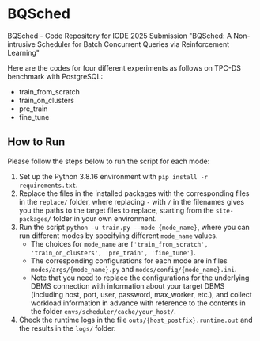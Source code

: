 # BQSched
BQSched - Code Repository for ICDE 2025 Submission "BQSched: A Non-intrusive Scheduler for Batch Concurrent Queries via Reinforcement Learning"

Here are the codes for four different experiments as follows on TPC-DS benchmark with PostgreSQL:

- train_from_scratch
- train_on_clusters
- pre_train
- fine_tune

## How to Run

Please follow the steps below to run the script for each mode:

1. Set up the Python 3.8.16 environment with `pip install -r requirements.txt`.
2. Replace the files in the installed packages with the corresponding files in the `replace/` folder, where replacing `-` with `/` in the filenames gives you the paths to the target files to replace, starting from the `site-packages/` folder in your own environment.
3. Run the script `python -u train.py --mode {mode_name}`, where you can run different modes by specifying different `mode_name` values.
   - The choices for `mode_name` are `['train_from_scratch', 'train_on_clusters', 'pre_train', 'fine_tune']`.
   - The corresponding configurations for each mode are in files `modes/args/{mode_name}.py` and `modes/config/{mode_name}.ini`.
   - Note that you need to replace the configurations for the underlying DBMS connection with information about your target DBMS (including host, port, user, password, max_worker, etc.), and collect workload information in advance with reference to the contents in the folder `envs/scheduler/cache/your_host/`.
4. Check the runtime logs in the file `outs/{host_postfix}.runtime.out` and the results in the `logs/` folder.

